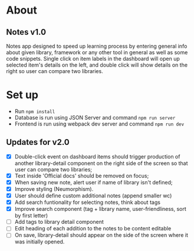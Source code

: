 # About

## Notes v1.0

Notes app designed to speed up learning process by entering general info about given library, framework or any other tool in general as well as some code snippets.
Single click on item labels in the dashboard will open up selected item's details on the left, and double click will show details on the right so user can compare two libraries.

# Set up

- Run `npm install`
- Database is run using JSON Server and command `npm run server`
- Frontend is run using webpack dev server and command `npm run dev`

## Updates for v2.0

- [x] Double-click event on dashboard items should trigger production of another library-detail component on the right side of the screen so that user can compare two libraries;
- [x] Text inside 'Official docs' should be removed on focus;
- [x] When saving new note, alert user if name of library isn't defined;
- [x] Improve styling (Neumorphism).
- [x] User should define custom additional notes (append smaller wc)
- [x] Add search funtionality for selecting notes, think about tags
- [x] Improve search component (tag + library name, user-friendliness, sort by first letter)
- [ ] Add tags to library detail component
- [ ] Edit heading of each addition to the notes to be content editable
- [ ] On save, library-detail should appear on the side of the screen where it was initially opened.
